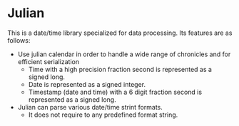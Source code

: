 # Julian

This is a date/time library specialized for data processing. Its features are as follows:
 * Use julian calendar in order to handle a wide range of chronicles and for efficient serialization
   * Time with a high precision fraction second is represented as a signed long.
   * Date is represented as a signed integer.
   * Timestamp (date and time) with a 6 digit fraction second is represented as a signed long.
 * Julian can parse various date/time strint formats.
   * It does not require to any predefined format string.
